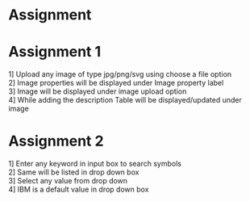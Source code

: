 # Assignment  

Assignment 1  
===========
1] Upload any image of type jpg/png/svg using choose a file option      
2] Image properties will be displayed under Image property label     
3] Image will be displayed under image upload option    
4] While adding the description Table will be displayed/updated under image    

Assignment 2    
===========

1] Enter any keyword in input box to search symbols   
2] Same will be listed in drop down box    
3] Select any value from drop down    
4] IBM is a default value in drop down box    
